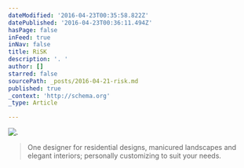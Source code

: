 ```yaml
---
dateModified: '2016-04-23T00:35:58.822Z'
datePublished: '2016-04-23T00:36:11.494Z'
hasPage: false
inFeed: true
inNav: false
title: RiSK
description: '. '
author: []
starred: false
sourcePath: _posts/2016-04-21-risk.md
published: true
_context: 'http://schema.org'
_type: Article

---
```

![. ](https://the-grid-user-content.s3-us-west-2.amazonaws.com/c7cd289e-0cee-456f-af50-ff7582bfa0c8.jpg)

> One designer for residential designs, manicured landscapes and elegant interiors; personally customizing to suit your needs.